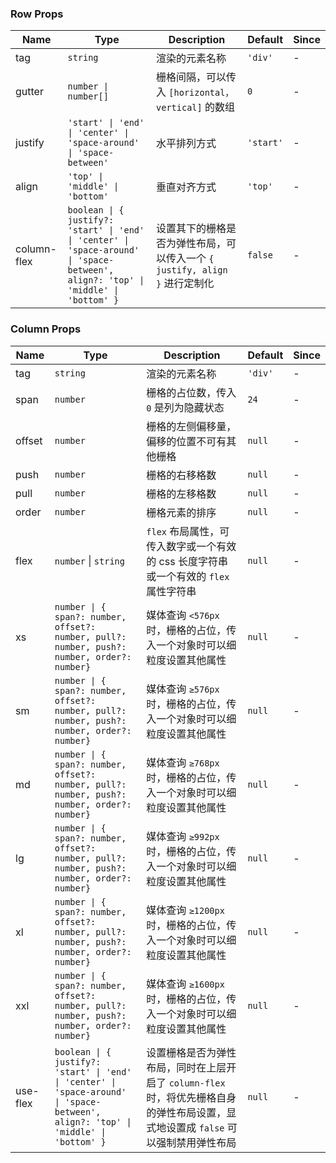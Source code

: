 ### Row Props

| Name        | Type              | Description                                                                             | Default  | Since |
| ----------- | ----------------- | -------------------------------------------------------------------------------- | ------- | --- |
| tag         | `string`            | 渲染的元素名称                                                                   | `'div'`   | - |
| gutter      | `number \| number[]`   | 栅格间隔，可以传入 `[horizontal，vertical]` 的数组                               | `0`       | - |
| justify     | `'start' \| 'end' \| 'center' \| 'space-around' \| 'space-between'`            | 水平排列方式 | `'start'` | - |
| align       | `'top' \| 'middle' \| 'bottom'`            | 垂直对齐方式                                | `'top'`   | - |
| column-flex | `boolean \| { justify?: 'start' \| 'end' \| 'center' \| 'space-around' \| 'space-between', align?: 'top' \| 'middle' \| 'bottom' }` | 设置其下的栅格是否为弹性布局，可以传入一个 `{ justify, align }` 进行定制化       | `false`   | - |

### Column Props

| Name     | Type              | Description                                                                                                                               | Default | Since |
| -------- | ----------------- | ---------------------------------------------------------------------------------------------------------------------------------- | ------ | --- |
| tag      | `string`            | 渲染的元素名称                                                                                                                     | `'div'`  | - |
| span     | `number`            | 栅格的占位数，传入 `0` 是列为隐藏状态                                                                                                | `24`     | - |
| offset   | `number`            | 栅格的左侧偏移量，偏移的位置不可有其他栅格                                                                                         | `null`      | - |
| push     | `number`            | 栅格的右移格数                                                                                                                     | `null`      | - |
| pull     | `number`            | 栅格的左移格数                                                                                                                     | `null`      | - |
| order    | `number`            | 栅格元素的排序                                                                                                                     | `null`      | - |
| flex     | `number` \| `string`  | `flex` 布局属性，可传入数字或一个有效的 css 长度字符串或一个有效的 `flex` 属性字符串                                                   | `null`   | - |
| xs       | `number \| { span?: number, offset?: number, pull?: number, push?: number, order?: number}`  | 媒体查询 `<576px` 时，栅格的占位，传入一个对象时可以细粒度设置其他属性                                                             | `null`   | - |
| sm       | `number \| { span?: number, offset?: number, pull?: number, push?: number, order?: number}`  | 媒体查询 `≥576px` 时，栅格的占位，传入一个对象时可以细粒度设置其他属性                                                             | `null`   | - |
| md       | `number \| { span?: number, offset?: number, pull?: number, push?: number, order?: number}`  | 媒体查询 `≥768px` 时，栅格的占位，传入一个对象时可以细粒度设置其他属性                                                             | `null`   | - |
| lg       | `number \| { span?: number, offset?: number, pull?: number, push?: number, order?: number}`  | 媒体查询 `≥992px` 时，栅格的占位，传入一个对象时可以细粒度设置其他属性                                                             | `null`   | - |
| xl       | `number \| { span?: number, offset?: number, pull?: number, push?: number, order?: number}`  | 媒体查询 `≥1200px` 时，栅格的占位，传入一个对象时可以细粒度设置其他属性                                                            | `null`   | - |
| xxl      | `number \| { span?: number, offset?: number, pull?: number, push?: number, order?: number}`  | 媒体查询 `≥1600px` 时，栅格的占位，传入一个对象时可以细粒度设置其他属性                                                            | `null`   | - |
| use-flex | `boolean \| { justify?: 'start' \| 'end' \| 'center' \| 'space-around' \| 'space-between', align?: 'top' \| 'middle' \| 'bottom' }` | 设置栅格是否为弹性布局，同时在上层开启了 `column-flex` 时，将优先栅格自身的弹性布局设置，显式地设置成 `false` 可以强制禁用弹性布局 | `null`   | - |

